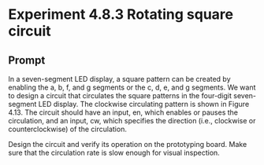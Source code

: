 # Experiment 4.8.3 Rotating square circuit 

## Prompt
In a seven-segment LED display, a square pattern can be created by enabling the a, b, f, and g segments or the c, d, e, and g segments. We want to design a circuit that circulates the square patterns in the four-digit seven-segment LED display. The clockwise circulating pattern is shown in Figure 4.13. The circuit should have an input, en, which enables or pauses the circulation, and an input, cw, which specifies the direction (i.e., clockwise or counterclockwise) of the circulation.

Design the circuit and verify its operation on the prototyping board. Make sure that the circulation rate is slow enough for visual inspection.